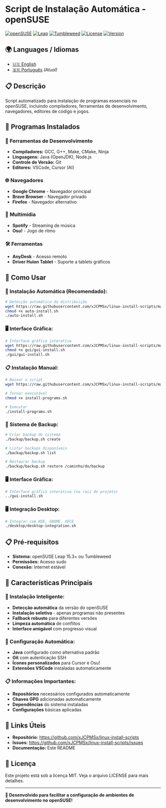 # Script de Instalação Automática - openSUSE

[![openSUSE](https://img.shields.io/badge/openSUSE-Supported-blue.svg)](https://www.opensuse.org/)
[![Leap](https://img.shields.io/badge/Leap-15.3+-green.svg)](https://www.opensuse.org/)
[![Tumbleweed](https://img.shields.io/badge/Tumbleweed-Supported-blue.svg)](https://www.opensuse.org/)
[![License](https://img.shields.io/badge/License-MIT-yellow.svg)](LICENSE)
[![Version](https://img.shields.io/badge/Version-1.0--beta-orange.svg)](https://github.com/xJCPMSx/linux-install-scripts)

## 🌍 Languages / Idiomas

- [🇺🇸 English](README-EN.md)
- [🇧🇷 Português](README.md) *(Atual)*

## 📋 Descrição
Script automatizado para instalação de programas essenciais no openSUSE, incluindo compiladores, ferramentas de desenvolvimento, navegadores, editores de código e jogos.

## 🎯 Programas Instalados

### 🔧 **Ferramentas de Desenvolvimento**
- **Compiladores:** GCC, G++, Make, CMake, Ninja
- **Linguagens:** Java (OpenJDK), Node.js
- **Controle de Versão:** Git
- **Editores:** VSCode, Cursor (AI)

### 🌐 **Navegadores**
- **Google Chrome** - Navegador principal
- **Brave Browser** - Navegador privado
- **Firefox** - Navegador alternativo

### 🎵 **Multimídia**
- **Spotify** - Streaming de música
- **Osu!** - Jogo de ritmo

### 🛠️ **Ferramentas**
- **AnyDesk** - Acesso remoto
- **Driver Huion Tablet** - Suporte a tablets gráficos

## 🚀 Como Usar

### **🎯 Instalação Automática (Recomendado):**
```bash
# Detecção automática da distribuição
wget https://raw.githubusercontent.com/xJCPMSx/linux-install-scripts/main/auto-install.sh
chmod +x auto-install.sh
./auto-install.sh
```

### **🖥️ Interface Gráfica:**
```bash
# Interface gráfica interativa
wget https://raw.githubusercontent.com/xJCPMSx/linux-install-scripts/main/gui/gui-install.sh
chmod +x gui/gui-install.sh
./gui/gui-install.sh
```

### **📋 Instalação Manual:**
```bash
# Baixar o script
wget https://raw.githubusercontent.com/xJCPMSx/linux-install-scripts/main/opensuse/install-programs.sh

# Tornar executável
chmod +x install-programs.sh

# Executar
./install-programs.sh
```

### **💾 Sistema de Backup:**
```bash
# Criar backup do sistema
./backup/backup.sh create

# Listar backups disponíveis
./backup/backup.sh list

# Restaurar backup
./backup/backup.sh restore /caminho/do/backup
```

### **🖥️ Interface Gráfica:**
```bash
# Interface gráfica interativa (na raiz do projeto)
../gui-install.sh
```

### **🖥️ Integração Desktop:**
```bash
# Integrar com KDE, GNOME, XFCE
./desktop/desktop-integration.sh
```

## 📋 Pré-requisitos
- **Sistema:** openSUSE Leap 15.3+ ou Tumbleweed
- **Permissões:** Acesso sudo
- **Conexão:** Internet estável

## 🎯 Características Principais

### **🚀 Instalação Inteligente:**
- **Detecção automática** da versão do openSUSE
- **Instalação seletiva** - apenas programas não presentes
- **Fallback robusto** para diferentes versões
- **Limpeza automática** de conflitos
- **Interface amigável** com progresso visual

### **🔧 Configuração Automática:**
- **Java** configurado como alternativa padrão
- **Git** com autenticação SSH
- **Ícones personalizados** para Cursor e Osu!
- **Extensões VSCode** instaladas automaticamente

### **📋 Informações Importantes:**
- **Repositórios** necessários configurados automaticamente
- **Chaves GPG** adicionadas automaticamente
- **Dependências** do sistema instaladas
- **Configurações** básicas aplicadas

## 🔗 Links Úteis
- **Repositório:** https://github.com/xJCPMSx/linux-install-scripts
- **Issues:** https://github.com/xJCPMSx/linux-install-scripts/issues
- **Documentação:** Este README

## 📄 Licença
Este projeto está sob a licença MIT. Veja o arquivo LICENSE para mais detalhes.

---
**🎉 Desenvolvido para facilitar a configuração de ambientes de desenvolvimento no openSUSE!**
